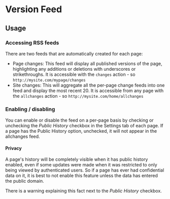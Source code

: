 # Version Feed

## Usage

### Accessing RSS feeds

There are two feeds that are automatically created for each page:

 - Page changes: This feed will display all published versions of the page, highlighting any additions or deletions
 with underscores or strikethroughs. It is accessible with the `changes` action - so `http://mysite.com/mypage/changes`
 - Site changes: This will aggregate all the per-page change feeds into one feed and display the most recent 20. It is
 accessible from any page with the `allchanges` action - so `http://mysite.com/home/allchanges`

### Enabling / disabling

You can enable or disable the feed on a per-page basis by checking or unchecking the *Public History* checkbox in the
Settings tab of each page. If a page has the Public History option, unchecked, it will not appear in the allchanges
feed.

#### Privacy

A page's history will be completely visible when it has public history enabled, even if some updates were made when it
was restricted to only being viewed by authenticated users. So if a page has ever had confidential data on it, it is
best to not enable this feature unless the data has entered the public domain.

There is a warning explaining this fact next to the *Public History* checkbox.

